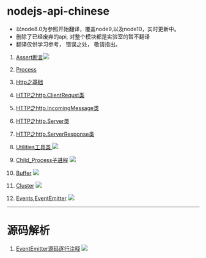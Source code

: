 # nodejs-api-chinese
- 以node8.0为参照开始翻译，覆盖node9,以及node10，实时更新中。
- 删除了已经废弃的api, 对整个模块都是实验室的暂不翻译
- 翻译仅供学习参考， 错误之处， 敬请指出。

1. [Assert断言](https://github.com/leeson8888/nodejs-api-chinese/blob/master/Assert%E6%96%AD%E8%A8%80.md)<img src="https://img.shields.io/badge/%E5%B7%B2%E5%AE%8C%E6%88%90-99%25-brightgreen.svg">

1. [Process](https://github.com/leeson8888/nodejs-api-chinese/blob/master/Http.md)

2. [Http之基础](https://github.com/leeson8888/nodejs-api-chinese/blob/master/Http.md)

3. [HTTP之http.ClientRequst类](https://github.com/leeson8888/nodejs-api-chinese/blob/master/Http.md)

4. [HTTP之http.IncomingMessage类](https://github.com/leeson8888/nodejs-api-chinese/blob/master/Http.md)

5. [HTTP之http.Server类](https://github.com/leeson8888/nodejs-api-chinese/blob/master/Http.md)

6. [HTTP之http.ServerResponse类](https://github.com/leeson8888/nodejs-api-chinese/blob/master/Http.md)


7. [Utilities工具类 ](https://github.com/leeson8888/nodejs-api-chinese/blob/master/Utilities%E5%B7%A5%E5%85%B7%E7%B1%BB.md) <img src="https://img.shields.io/badge/%E5%B7%B2%E5%AE%8C%E6%88%90-90%25-brightgreen.svg">


8. [Child_Process子进程](https://github.com/leeson8888/nodejs-api-chinese/blob/master/Child_Process%E5%AD%90%E8%BF%9B%E7%A8%8B.md) <img src="https://img.shields.io/badge/%E5%B7%B2%E5%AE%8C%E6%88%90-30%25-brightgreen.svg">


9. [Buffer](https://github.com/leeson8888/nodejs-api-chinese/blob/master/Buffer.md) <img src="https://img.shields.io/badge/%E5%B7%B2%E5%AE%8C%E6%88%90-30%25-brightgreen.svg">


10. [Cluster](https://github.com/leeson8888/nodejs-api-chinese/blob/master/Cluster.md) <img src="https://img.shields.io/badge/%E5%B7%B2%E5%AE%8C%E6%88%90-90%25-brightgreen.svg">

11. [Events,EventEmitter](https://github.com/leeson8888/nodejs-api-chinese/blob/master/Events.md) <img src="https://img.shields.io/badge/%E5%B7%B2%E5%AE%8C%E6%88%90-20%25-brightgreen.svg">


<hr>

# 源码解析

1. [EventEmitter源码逐行注释](https://github.com/leeson8888/nodejs-api-chinese/blob/master/%E6%BA%90%E7%A0%81%E8%A7%A3%E6%9E%90/events%E6%BA%90%E7%A0%81%E8%A7%A3%E6%9E%90.js) <img src="https://img.shields.io/badge/%E5%B7%B2%E5%AE%8C%E6%88%90-30%25-brightgreen.svg">